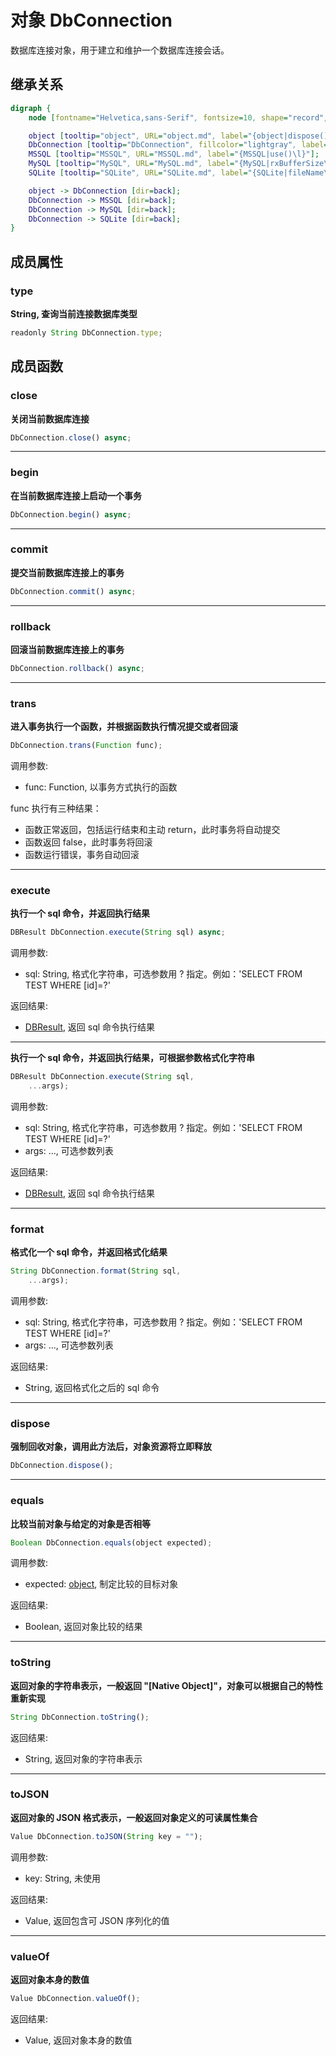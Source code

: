 # 对象 DbConnection
数据库连接对象，用于建立和维护一个数据库连接会话。

## 继承关系
```dot
digraph {
    node [fontname="Helvetica,sans-Serif", fontsize=10, shape="record", style="filled", fillcolor="white"];

    object [tooltip="object", URL="object.md", label="{object|dispose()\lequals()\ltoString()\ltoJSON()\lvalueOf()\l}"];
    DbConnection [tooltip="DbConnection", fillcolor="lightgray", label="{DbConnection|type\l|close()\lbegin()\lcommit()\lrollback()\ltrans()\lexecute()\lformat()\l}"];
    MSSQL [tooltip="MSSQL", URL="MSSQL.md", label="{MSSQL|use()\l}"];
    MySQL [tooltip="MySQL", URL="MySQL.md", label="{MySQL|rxBufferSize\ltxBufferSize\l|use()\l}"];
    SQLite [tooltip="SQLite", URL="SQLite.md", label="{SQLite|fileName\ltimeout\l|backup()\l}"];

    object -> DbConnection [dir=back];
    DbConnection -> MSSQL [dir=back];
    DbConnection -> MySQL [dir=back];
    DbConnection -> SQLite [dir=back];
}
```

## 成员属性
        
### type
**String, 查询当前连接数据库类型**

```JavaScript
readonly String DbConnection.type;
```

## 成员函数
        
### close
**关闭当前数据库连接**

```JavaScript
DbConnection.close() async;
```

--------------------------
### begin
**在当前数据库连接上启动一个事务**

```JavaScript
DbConnection.begin() async;
```

--------------------------
### commit
**提交当前数据库连接上的事务**

```JavaScript
DbConnection.commit() async;
```

--------------------------
### rollback
**回滚当前数据库连接上的事务**

```JavaScript
DbConnection.rollback() async;
```

--------------------------
### trans
**进入事务执行一个函数，并根据函数执行情况提交或者回滚**

```JavaScript
DbConnection.trans(Function func);
```

调用参数:
* func: Function, 以事务方式执行的函数

func 执行有三种结果：
* 函数正常返回，包括运行结束和主动 return，此时事务将自动提交
* 函数返回 false，此时事务将回滚
* 函数运行错误，事务自动回滚

--------------------------
### execute
**执行一个 sql 命令，并返回执行结果**

```JavaScript
DBResult DbConnection.execute(String sql) async;
```

调用参数:
* sql: String, 格式化字符串，可选参数用 ? 指定。例如：'SELECT FROM TEST WHERE [id]=?'

返回结果:
* [DBResult](DBResult.md), 返回 sql 命令执行结果

--------------------------
**执行一个 sql 命令，并返回执行结果，可根据参数格式化字符串**

```JavaScript
DBResult DbConnection.execute(String sql,
    ...args);
```

调用参数:
* sql: String, 格式化字符串，可选参数用 ? 指定。例如：'SELECT FROM TEST WHERE [id]=?'
* args: ..., 可选参数列表

返回结果:
* [DBResult](DBResult.md), 返回 sql 命令执行结果

--------------------------
### format
**格式化一个 sql 命令，并返回格式化结果**

```JavaScript
String DbConnection.format(String sql,
    ...args);
```

调用参数:
* sql: String, 格式化字符串，可选参数用 ? 指定。例如：'SELECT FROM TEST WHERE [id]=?'
* args: ..., 可选参数列表

返回结果:
* String, 返回格式化之后的 sql 命令

--------------------------
### dispose
**强制回收对象，调用此方法后，对象资源将立即释放**

```JavaScript
DbConnection.dispose();
```

--------------------------
### equals
**比较当前对象与给定的对象是否相等**

```JavaScript
Boolean DbConnection.equals(object expected);
```

调用参数:
* expected: [object](object.md), 制定比较的目标对象

返回结果:
* Boolean, 返回对象比较的结果

--------------------------
### toString
**返回对象的字符串表示，一般返回 "[Native Object]"，对象可以根据自己的特性重新实现**

```JavaScript
String DbConnection.toString();
```

返回结果:
* String, 返回对象的字符串表示

--------------------------
### toJSON
**返回对象的 JSON 格式表示，一般返回对象定义的可读属性集合**

```JavaScript
Value DbConnection.toJSON(String key = "");
```

调用参数:
* key: String, 未使用

返回结果:
* Value, 返回包含可 JSON 序列化的值

--------------------------
### valueOf
**返回对象本身的数值**

```JavaScript
Value DbConnection.valueOf();
```

返回结果:
* Value, 返回对象本身的数值

